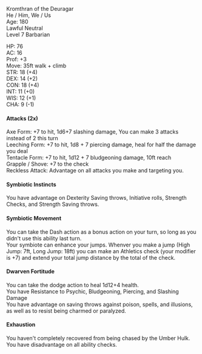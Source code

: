 Kromthran of the Deuragar \
He / Him, We / Us \
Age: 180 \
Lawful Neutral \
Level 7 Barbarian

HP: 76 \
AC: 16 \
Prof: +3 \
Move: 35ft walk + climb \
STR: 18 (+4) \
DEX: 14 (+2) \
CON: 18 (+4) \
INT: 11 (+0) \
WIS: 12 (+1) \
CHA: 9  (-1)

#### Attacks (2x)
Axe Form: +7 to hit, 1d6+7 slashing damage, You can make 3 attacks instead of 2 this turn \
Leeching Form: +7 to hit, 1d8 + 7 piercing damage, heal for half the damage you deal \
Tentacle Form: +7 to hit, 1d12 + 7 bludgeoning damage, 10ft reach \
Grapple / Shove: +7 to the check \
Reckless Attack: Advantage on all attacks you make and targeting you. 

#### Symbiotic Instincts
You have advantage on Dexterity Saving throws, Initiative rolls, Strength Checks, and Strength Saving throws.  

#### Symbiotic Movement
You can take the Dash action as a bonus action on your turn, so long as you didn't use this ability last turn. \
Your symbiote can enhance your jumps. Whenver you make a jump (High Jump: 7ft, Long Jump: 18ft) you can make an Athletics check (your modifier is +7) and extend your total jump distance by the total of the check. 

#### Dwarven Fortitude
You can take the dodge action to heal 1d12+4 health. \
You have Resistance to Psychic, Bludgeoning, Piercing, and Slashing Damage \
You have advantage on saving throws against poison, spells, and illusions, as well as to resist being charmed or paralyzed.

#### Exhaustion
You haven't completely recovered from being chased by the Umber Hulk. You have disadvantage on all ability checks. 
